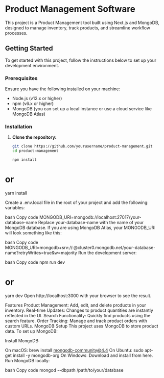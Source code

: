 # Product Management Software

This project is a Product Management tool built using Next.js and MongoDB, designed to manage inventory, track products, and streamline workflow processes.

## Getting Started

To get started with this project, follow the instructions below to set up your development environment.

### Prerequisites

Ensure you have the following installed on your machine:

- Node.js (v12.x or higher)
- npm (v6.x or higher)
- MongoDB (you can set up a local instance or use a cloud service like MongoDB Atlas)

### Installation

1. **Clone the repository:**

   ```bash
   git clone https://github.com/yourusername/product-management.git
   cd product-management

   npm install
# or
yarn install

Create a .env.local file in the root of your project and add the following variables:

bash
Copy code
MONGODB_URI=mongodb://localhost:27017/your-database-name
Replace your-database-name with the name of your MongoDB database. If you are using MongoDB Atlas, your MONGODB_URI will look something like this:

bash
Copy code
MONGODB_URI=mongodb+srv://<username>:<password>@cluster0.mongodb.net/your-database-name?retryWrites=true&w=majority
Run the development server:

bash
Copy code
npm run dev
# or
yarn dev
Open http://localhost:3000 with your browser to see the result.

Features
Product Management: Add, edit, and delete products in your inventory.
Real-time Updates: Changes to product quantities are instantly reflected in the UI.
Search Functionality: Quickly find products using the search feature.
Order Tracking: Manage and track product orders with custom URLs.
MongoDB Setup
This project uses MongoDB to store product data. To set up MongoDB:

Install MongoDB:

On macOS: brew install mongodb-community@4.4
On Ubuntu: sudo apt-get install -y mongodb-org
On Windows: Download and install from here.
Run MongoDB locally:

bash
Copy code
mongod --dbpath /path/to/your/database